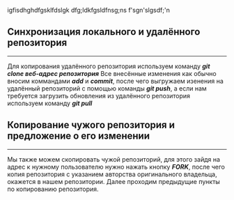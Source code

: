 igfisdhghdfgsklfdslgk
dfg;ldkfgsldfnsg;ns
f'sgn'slgsdf;\'n

## Синхронизация локального и удалённого репозитория
---
Для копирования удалённого репозитория используем команду ***git clone веб-адрес репозитория***
Все внесённые изменения как обычно вносим коммандами ***add*** и ***commit***, после чего выгружаем изенения на удалённый репозиторий с помощью команды ***git push***, а если нам требуется загрузить обновления из удалённого репозитория используем команду ***git pull***

## Копирование чужого репозитория и предложение о его изменении
---
Мы также можем скопировать чужой репозиторий, для этого зайдя на адрес к нужному пользователю нужно нажать кнопку ***FORK***, после чего копия репозитория с указанием авторства оригинального владельца, окажется в нашем репозитории. Далее проходим предыдущие пункты по копированию репозитория.
